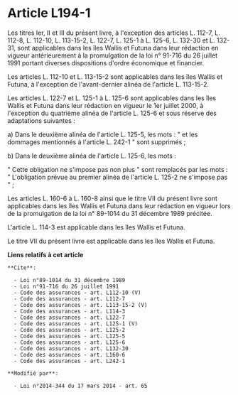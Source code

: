 # Article L194-1

Les titres Ier, II et III du présent livre, à l'exception des articles L. 112-7, L. 112-8, L. 112-10, L. 113-15-2, L. 122-7,
L. 125-1 à L. 125-6, L. 132-30 et L. 132-31, sont applicables dans les îles Wallis et Futuna dans leur rédaction en vigueur
antérieurement à la promulgation de la loi n° 91-716 du 26 juillet 1991 portant diverses dispositions d'ordre économique et
financier. 

Les articles L. 112-10 et L. 113-15-2 sont applicables dans les îles Wallis et Futuna, à l'exception de l'avant-dernier
alinéa de l'article L. 113-15-2. 

Les articles L. 122-7 et L. 125-1 à L. 125-6 sont applicables dans les îles Wallis et Futuna dans leur rédaction en vigueur
le 1er juillet 2000, à l'exception du quatrième alinéa de l'article L. 125-6 et sous réserve des adaptations suivantes : 

a) Dans le deuxième alinéa de l'article L. 125-5, les mots : " et les dommages mentionnés à l'article L. 242-1 " sont
supprimés ; 

b) Dans le deuxième alinéa de l'article L. 125-6, les mots : 

" Cette obligation ne s'impose pas non plus " sont remplacés par les mots : " L'obligation prévue au premier alinéa de
l'article L. 125-2 ne s'impose pas " ; 

Les articles L. 160-6 à L. 160-8 ainsi que le titre VII du présent livre sont applicables dans les îles Wallis et Futuna dans
leur rédaction en vigueur lors de la promulgation de la loi n° 89-1014 du 31 décembre 1989 précitée. 

L'article L. 114-3 est applicable dans les îles Wallis et Futuna. 

Le titre VII du présent livre est applicable dans les îles Wallis et Futuna.

**Liens relatifs à cet article**

	**Cite**:

	  - Loi n°89-1014 du 31 décembre 1989
	  - Loi n°91-716 du 26 juillet 1991
	  - Code des assurances - art. L112-10 (V)
	  - Code des assurances - art. L112-7
	  - Code des assurances - art. L113-15-2 (V)
	  - Code des assurances - art. L114-3
	  - Code des assurances - art. L122-7
	  - Code des assurances - art. L125-1 (V)
	  - Code des assurances - art. L125-2
	  - Code des assurances - art. L125-5
	  - Code des assurances - art. L125-6
	  - Code des assurances - art. L132-30
	  - Code des assurances - art. L160-6
	  - Code des assurances - art. L242-1

	**Modifié par**:

	  - Loi n°2014-344 du 17 mars 2014 - art. 65
